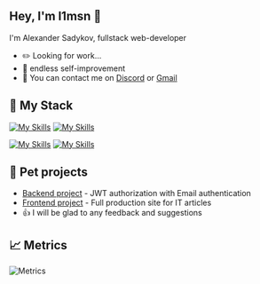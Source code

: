 
## Hey, I'm l1msn :wave:

I'm Alexander Sadykov, fullstack web-developer

-   :pencil2: Looking for work...
-   :seedling: endless self-improvement
-   :thought_balloon: You can contact me on [Discord](discordapp.com/users/282595265389789195) or [Gmail](chakachakovich@gmail.com)

:scroll: My Stack
---

[![My Skills](https://skillicons.dev/icons?i=ts,nodejs,express&perline=4)](https://skillicons.dev) [![My Skills](https://skillicons.dev/icons?i=sequelize,postman,docker,webpack&perline=4)](https://skillicons.dev)

[![My Skills](https://skillicons.dev/icons?i=js,react,redux&perline=4)](https://skillicons.dev) [![My Skills](https://skillicons.dev/icons?i=mongodb,jest,git,graphql&perline=4)](https://skillicons.dev)

:frog: Pet projects
---

-   [Backend project](https://github.com/l1msn/auth-ts) - JWT authorization with Email authentication
-   [Frontend project](https://github.com/l1msn/social) - Full production site for IT articles
-   :+1: I will be glad to any feedback and suggestions


:chart_with_upwards_trend: Metrics
---
![Metrics](https://metrics.lecoq.io/l1msn?template=classic&followup=1&activity=1&base=header%2C%20activity%2C%20community%2C%20repositories%2C%20metadata&base.indepth=false&base.hireable=false&base.skip=false&followup=false&followup.sections=repositories&followup.indepth=false&followup.archived=true&activity=false&activity.limit=5&activity.load=300&activity.days=14&activity.visibility=all&activity.timestamps=false&activity.filter=all&config.timezone=Europe%2FMoscow)
